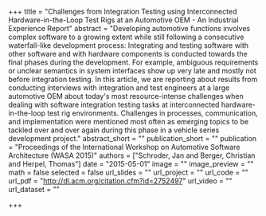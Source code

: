 +++
title = "Challenges from Integration Testing using Interconnected Hardware-in-the-Loop Test Rigs at an Automotive OEM - An Industrial Experience Report"
abstract = "Developing automotive functions involves complex software to a growing extent while still following a consecutive waterfall-like development process: Integrating and testing software with other software and with hardware components is conducted towards the final phases during the development. For example, ambiguous requirements or unclear semantics in system interfaces show up very late and mostly not before integration testing. In this article, we are reporting about results from conducting interviews with integration and test engineers at a large automotive OEM about today's most resource-intense challenges when dealing with software integration testing tasks at interconnected hardware-in-the-loop test rig environments. Challenges in processes, communication, and implementation were mentioned most often as emerging topics to be tackled over and over again during this phase in a vehicle series development project."
abstract_short = ""
publication_short = ""
publication = "Proceedings of the International Workshop on Automotive Software Architecture (WASA 2015)"
authors = ["Schroder, Jan and Berger, Christian and Herpel, Thomas"]
date = "2015-05-01"
image = ""
image_preview = ""
math = false
selected = false
url_slides = ""
url_project = ""
url_code = ""
url_pdf = "http://dl.acm.org/citation.cfm?id=2752497"
url_video = ""
url_dataset = ""

+++
